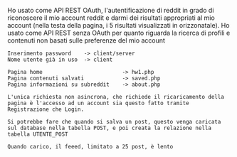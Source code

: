 Ho usato come API REST OAuth, l'autentificazione di reddit in grado di riconoscere il mio account reddit e darmi dei risultati appropriati al mio account (nella testa della pagina, i 5 risultati visualizzati in orizzonatale).
Ho usato come API REST senza OAuth per quanto riguarda la ricerca di profili e contenuti non basati sulle preferenze del mio account


<!-- #region ==== Controlli client/server ==== -->
    Inserimento password    -> client/server
    Nome utente già in uso  -> client
<!-- #endregion -->

<!-- #region ==== PAGINE DISPONIBILI ==== -->
    Pagina home                         -> hw1.php
    Pagina contenuti salvati            -> saved.php
    Pagina informazioni su subreddit    -> about.php
<!-- #endregion -->


<!-- #region ==== CONTENUTI DA REVISIONARE==== -->

<!-- #region ==== RICHIESTE ASINCRONE ==== -->
    L'unica richiesta non asincrona, che richiede il ricaricamento della pagina è l'accesso ad un account sia questo fatto tramite Registrazione che Login.
<!-- #endregion -->

<!-- #region ==== DATABASE ==== -->
    Si potrebbe fare che quando si salva un post, questo venga caricata sul database nella tabella POST, e poi creata la relazione nella tabella UTENTE_POST
<!-- #endregion -->

<!-- #region ==== CARICAMENTO POST ==== -->
    Quando carico, il feeed, limitato a 25 post, è lento
<!-- #endregion -->



<!-- #endregion -->